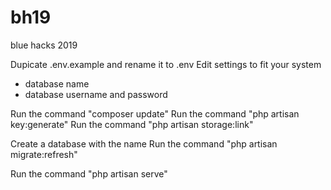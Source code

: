 # bh19
blue hacks 2019


Dupicate .env.example and rename it to .env
Edit settings to fit your system
- database name
- database username and password

Run the command "composer update"
Run the command "php artisan key:generate"
Run the command "php artisan storage:link"

Create a database with the name 
Run the command "php artisan migrate:refresh"

Run the command "php artisan serve"